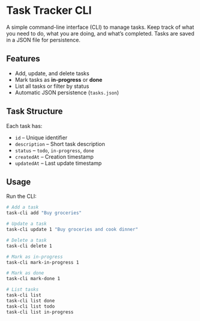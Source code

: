 # Task Tracker CLI

A simple command-line interface (CLI) to manage tasks. Keep track of what you need to do, what you are doing, and what’s completed. Tasks are saved in a JSON file for persistence.

## Features

- Add, update, and delete tasks
- Mark tasks as **in-progress** or **done**
- List all tasks or filter by status
- Automatic JSON persistence (`tasks.json`)

## Task Structure

Each task has:

- `id` – Unique identifier
- `description` – Short task description
- `status` – `todo`, `in-progress`, `done`
- `createdAt` – Creation timestamp
- `updatedAt` – Last update timestamp

## Usage

Run the CLI:

```bash
# Add a task
task-cli add "Buy groceries"

# Update a task
task-cli update 1 "Buy groceries and cook dinner"

# Delete a task
task-cli delete 1

# Mark as in-progress
task-cli mark-in-progress 1

# Mark as done
task-cli mark-done 1

# List tasks
task-cli list
task-cli list done
task-cli list todo
task-cli list in-progress
